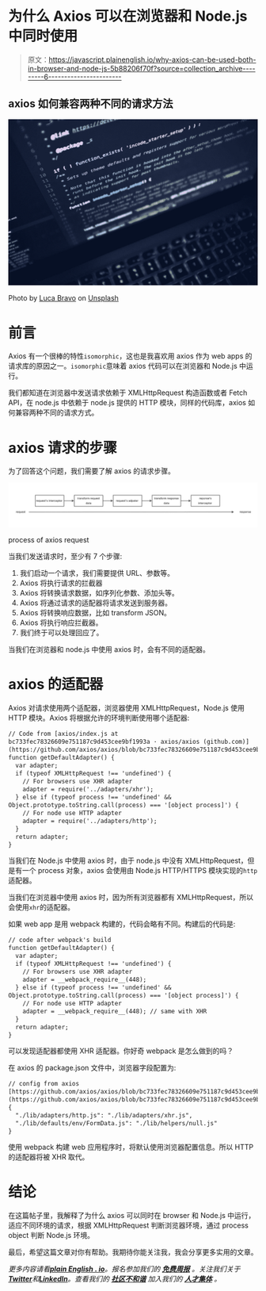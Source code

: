 # 为什么 Axios 可以在浏览器和 Node.js 中同时使用

> 原文：<https://javascript.plainenglish.io/why-axios-can-be-used-both-in-browser-and-node-js-5b88206f70f?source=collection_archive---------6----------------------->

## axios 如何兼容两种不同的请求方法

![](img/7f3647a3afb6ae1dcd3166df88a3fe07.png)

Photo by [Luca Bravo](https://unsplash.com/@lucabravo?utm_source=medium&utm_medium=referral) on [Unsplash](https://unsplash.com?utm_source=medium&utm_medium=referral)

# 前言

Axios 有一个很棒的特性`isomorphic`，这也是我喜欢用 axios 作为 web apps 的请求库的原因之一。`isomorphic`意味着 axios 代码可以在浏览器和 Node.js 中运行。

我们都知道在浏览器中发送请求依赖于 XMLHttpRequest 构造函数或者 Fetch API，在 node.js 中依赖于 node.js 提供的 HTTP 模块，同样的代码库，axios 如何兼容两种不同的请求方式。

# axios 请求的步骤

为了回答这个问题，我们需要了解 axios 的请求步骤。

![](img/dad7712891073205ce1a6e0d5c37490a.png)

process of axios request

当我们发送请求时，至少有 7 个步骤:

1.  我们启动一个请求，我们需要提供 URL、参数等。
2.  Axios 将执行请求的拦截器
3.  Axios 将转换请求数据，如序列化参数、添加头等。
4.  Axios 将通过请求的适配器将请求发送到服务器。
5.  Axios 将转换响应数据，比如 transform JSON。
6.  Axios 将执行响应拦截器。
7.  我们终于可以处理回应了。

当我们在浏览器和 node.js 中使用 axios 时，会有不同的适配器。

# axios 的适配器

Axios 对请求使用两个适配器，浏览器使用 XMLHttpRequest，Node.js 使用 HTTP 模块。Axios 将根据允许的环境判断使用哪个适配器:

```
// Code from [axios/index.js at bc733fec78326609e751187c9d453cee9bf1993a · axios/axios (github.com)](https://github.com/axios/axios/blob/bc733fec78326609e751187c9d453cee9bf1993a/lib/defaults/index.js#L19)
function getDefaultAdapter() {
  var adapter;
  if (typeof XMLHttpRequest !== 'undefined') {
    // For browsers use XHR adapter
    adapter = require('../adapters/xhr');
  } else if (typeof process !== 'undefined' && Object.prototype.toString.call(process) === '[object process]') {
    // For node use HTTP adapter
    adapter = require('../adapters/http');
  }
  return adapter;
}
```

当我们在 Node.js 中使用 axios 时，由于 node.js 中没有 XMLHttpRequest，但是有一个 process 对象，axios 会使用由 Node.js HTTP/HTTPS 模块实现的`http`适配器。

当我们在浏览器中使用 axios 时，因为所有浏览器都有 XMLHttpRequest，所以会使用`xhr`的适配器。

如果 web app 是用 webpack 构建的，代码会略有不同。构建后的代码是:

```
// code after webpack's build
function getDefaultAdapter() {
  var adapter;
  if (typeof XMLHttpRequest !== 'undefined') {
    // For browsers use XHR adapter
    adapter = __webpack_require__(448);
  } else if (typeof process !== 'undefined' && Object.prototype.toString.call(process) === '[object process]') {
    // For node use HTTP adapter
    adapter = __webpack_require__(448); // same with XHR
  }
  return adapter;
}
```

可以发现适配器都使用 XHR 适配器。你好奇 webpack 是怎么做到的吗？

在 axios 的 package.json 文件中，浏览器字段配置为:

```
// config from axios [https://github.com/axios/axios/blob/bc733fec78326609e751187c9d453cee9bf1993a/package.json#L70](https://github.com/axios/axios/blob/bc733fec78326609e751187c9d453cee9bf1993a/package.json#L70)"browser": {    
  "./lib/adapters/http.js": "./lib/adapters/xhr.js",      
  "./lib/defaults/env/FormData.js": "./lib/helpers/null.js"  
}
```

使用 webpack 构建 web 应用程序时，将默认使用浏览器配置信息。所以 HTTP 的适配器将被 XHR 取代。

# 结论

在这篇帖子里，我解释了为什么 axios 可以同时在 browser 和 Node.js 中运行，适应不同环境的请求，根据 XMLHttpRequest 判断浏览器环境，通过 process object 判断 Node.js 环境。

最后，希望这篇文章对你有帮助。我期待你能关注我，我会分享更多实用的文章。

*更多内容请看*[***plain English . io***](https://plainenglish.io/)*。报名参加我们的* [***免费周报***](http://newsletter.plainenglish.io/) *。关注我们关于*[***Twitter***](https://twitter.com/inPlainEngHQ)*和*[***LinkedIn***](https://www.linkedin.com/company/inplainenglish/)*。查看我们的* [***社区不和谐***](https://discord.gg/GtDtUAvyhW) *加入我们的* [***人才集体***](https://inplainenglish.pallet.com/talent/welcome) *。*